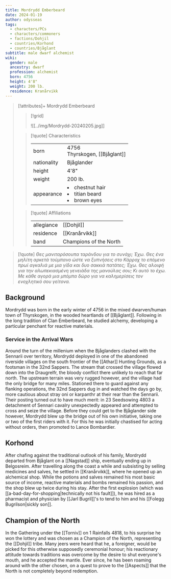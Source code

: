 ```yaml
---
title: Mordrydd Emberbeard
date: 2024-01-19
author: odysseas
tags:
  - characters/PCs
  - characters/commoners
  - factions/Dohjil
  - countries/Korhond
  - countries/Bjåglant
subtitle: male dwarf alchemist
wiki:
  gender: male
  ancestry: dwarf
  profession: alchemist
  born: 4756
  height: 4'8"
  weight: 200 lb.
  residence: Kranårvikk
---
```


> [!attributes]+ Mordrydd Emberbeard
> > [!grid]
> > 
> > ![[../img/Mordrydd-20240205.jpg]]
> 
> > [!quote] Characteristics
> >
> > | | |
> > | --- | --- |
> > | born | 4756<br> Thyrskogen, [[Bjåglant]] |
> > | nationality | Bjåglander |
> > | height | 4'8" |
> > | weight | 200 lb. |
> > | appearance | <li>chestnut hair</li><li>titian beard</li><li>brown eyes</li> |
>
> > [!quote] Affiliations
> > 
> > | | |
> > | --- | --- |
> > | allegiance | [[Dohjil]] |
> > | residence | [[Kranårvikk]] |
> > | band | Champions of the North |

> [!quote] 
> _Θες μανιταρόσουπα ταράνδου για το συνάχι; Έχω._
> _Θες ένα μηλίτη αρκετά τούμπανο ώστε να ξυπνήσεις στο Κάρροχ το επόμενο πρωί αγκαλιά με μια γίδα και δυο σακκιά πατάτες; Έχω._
> _Θες αλοιφή για την αλωπεκιασμένη γενειάδα της μανούλας σου; Κι αυτό το έχω._
> _Με κάθε αγορά μια μπόμπα δώρο για να καλημερίσεις τον ενοχλητικό σου γείτονα._

## Background

Mordrydd was born in the early winter of 4756 in the mixed dwarven/human town of Thyrskogen, in the wooded heartlands of [[Bjåglant]].
Following in the long tradition of Clan Emberbeard, he studied alchemy, developing a particular penchant for reactive materials.

### Service in the Arrival Wars

Around the turn of the millenium when the Bjåglanders clashed with the Sennarii over territory, Mordrydd deployed in one of the abandoned riverside villages on the south frontier of the [[Athar]] Hunting Grounds, as a footsman in the 32nd Sappers.
The stream that crossed the village flowed down into the Draugrelfr, the bloody conflict there unlikely to reach that far north. The upstream terrain was very rugged however, and the village had the only bridge for many miles. Stationed there to guard against any flanking operations, the 32nd Sappers dug in and watched the days go by, more cautious about stray oni or karpanthr at their rear than the Sennarii.
Their posting turned out to have much merit: in 23 Seedsowing 4803 a detachment of Sennari cavalry unexpectedly appeared and attempted to cross and seize the village.
Before they could get to the Bjåglander side however, Mordrydd blew up the bridge out of his own initiative, taking one or two of the first riders with it. For this he was initially chastised for acting without orders, then promoted to Lance Bombardier.

## Korhond

After chafing against the traditional outlook of his family, Mordrydd departed from Bjåglant on a [[Nagstad]] ship, eventually ending up in Belgosreim.
After travelling along the coast a while and subsisting by selling medicines and salves, he settled in [[Kranårvikk]], where he opened up an alchemical shop. While the potions and salves remained his most basic source of income, reactive materials and bombs remained his passion, and the shop blew up twice during his stay.
After the first explosion (which was [[a-bad-day-for-shopping|technically not his fault]]), he was hired as a pharmacist and physician by [[Jarl Bugril]]'s to tend to him and his [[Folegg Bugrilson|sickly son]].

## Champion of the North

In the Gathering under the [[Torniv]] on 1 Rainfalls 4818, to his surprise he won the lottery and was chosen as a Champion of the North, representing the [[Dohjil]] tribe.
Many jeers were heard that he, a foreigner, would be picked for this otherwise supposedly ceremonial honour; his reactionary attitude towards traditions was overcome by the desire to shut everyone's mouth, and he accepted the mantle.
Ever since, he has been roaming around with the other chosen, on a quest to prove to the [[Aspects]] that the North is not completely beyond redemption. 